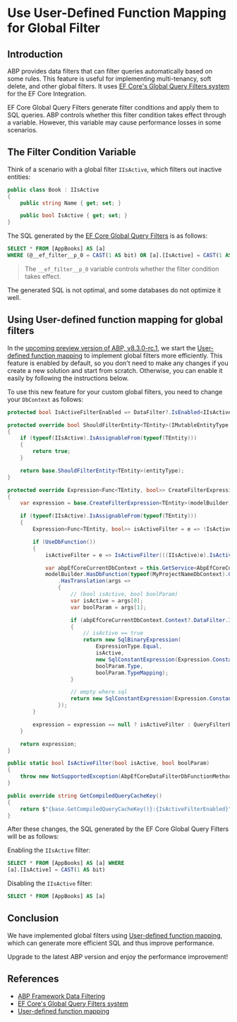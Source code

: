 # Use User-Defined Function Mapping for Global Filter

## Introduction

ABP provides data filters that can filter queries automatically based on some rules. This feature is useful for implementing multi-tenancy, soft delete, and other global filters. It uses [EF Core's Global Query Filters system](https://learn.microsoft.com/en-us/ef/core/querying/filters) for the EF Core Integration. 

EF Core Global Query Filters generate filter conditions and apply them to SQL queries. ABP controls whether this filter condition takes effect through a variable. However, this variable may cause performance losses in some scenarios.

## The Filter Condition Variable

Think of a scenario with a global filter `IIsActive`, which filters out inactive entities:

```csharp
public class Book : IIsActive
{
    public string Name { get; set; }

    public bool IsActive { get; set; } 
}
```

The SQL generated by the [EF Core Global Query Filters](https://learn.microsoft.com/en-us/ef/core/querying/filters) is as follows: 

```SQL
SELECT * FROM [AppBooks] AS [a]
WHERE (@__ef_filter__p_0 = CAST(1 AS bit) OR [a].[IsActive] = CAST(1 AS bit))
```

> The `__ef_filter__p_0` variable controls whether the filter condition takes effect. 

The generated SQL is not optimal, and some databases do not optimize it well.

## Using User-defined function mapping for global filters

In the [upcoming preview version of ABP, v8.3.0-rc.1](https://github.com/abpframework/abp/pull/20065), we start the [User-defined function mapping](https://learn.microsoft.com/en-us/ef/core/querying/user-defined-function-mapping) to implement global filters more efficiently. This feature is enabled by default, so you don't need to make any changes if you create a new solution and start from scratch. Otherwise, you can enable it easily by following the instructions below.

To use this new feature for your custom global filters, you need to change your `DbContext` as follows:

````csharp
protected bool IsActiveFilterEnabled => DataFilter?.IsEnabled<IIsActive>() ?? false;

protected override bool ShouldFilterEntity<TEntity>(IMutableEntityType entityType)
{
    if (typeof(IIsActive).IsAssignableFrom(typeof(TEntity)))
    {
        return true;
    }

    return base.ShouldFilterEntity<TEntity>(entityType);
}

protected override Expression<Func<TEntity, bool>> CreateFilterExpression<TEntity>(ModelBuilder modelBuilder)
{
    var expression = base.CreateFilterExpression<TEntity>(modelBuilder);

    if (typeof(IIsActive).IsAssignableFrom(typeof(TEntity)))
    {
        Expression<Func<TEntity, bool>> isActiveFilter = e => !IsActiveFilterEnabled || EF.Property<bool>(e, "IsActive");

        if (UseDbFunction())
        {
            isActiveFilter = e => IsActiveFilter(((IIsActive)e).IsActive, true);

            var abpEfCoreCurrentDbContext = this.GetService<AbpEfCoreCurrentDbContext>();
            modelBuilder.HasDbFunction(typeof(MyProjectNameDbContext).GetMethod(nameof(IsActiveFilter))!)
                .HasTranslation(args =>
                {
                    // (bool isActive, bool boolParam)
                    var isActive = args[0];
                    var boolParam = args[1];

                    if (abpEfCoreCurrentDbContext.Context?.DataFilter.IsEnabled<IIsActive>() == true)
                    {
                        // isActive == true
                        return new SqlBinaryExpression(
                            ExpressionType.Equal,
                            isActive,
                            new SqlConstantExpression(Expression.Constant(true), boolParam.TypeMapping),
                            boolParam.Type,
                            boolParam.TypeMapping);
                    }

                    // empty where sql
                    return new SqlConstantExpression(Expression.Constant(true), boolParam.TypeMapping);
                });
        }

        expression = expression == null ? isActiveFilter : QueryFilterExpressionHelper.CombineExpressions(expression, isActiveFilter);
    }

    return expression;
}

public static bool IsActiveFilter(bool isActive, bool boolParam)
{
    throw new NotSupportedException(AbpEfCoreDataFilterDbFunctionMethods.NotSupportedExceptionMessage);
}

public override string GetCompiledQueryCacheKey()
{
    return $"{base.GetCompiledQueryCacheKey()}:{IsActiveFilterEnabled}";
}
````

After these changes, the SQL generated by the EF Core Global Query Filters will be as follows:

Enabling the `IIsActive` filter:

```SQL
SELECT * FROM [AppBooks] AS [a] WHERE 
[a].[IsActive] = CAST(1 AS bit)
```

Disabling the `IIsActive` filter:

```SQL
SELECT * FROM [AppBooks] AS [a]
```

## Conclusion

We have implemented global filters using [User-defined function mapping](https://learn.microsoft.com/en-us/ef/core/querying/user-defined-function-mapping), which can generate more efficient SQL and thus improve performance. 

Upgrade to the latest ABP version and enjoy the performance improvement!

## References

- [ABP Framework Data Filtering](https://docs.abp.io/en/abp/latest/Data-Filtering)
- [EF Core's Global Query Filters system](https://learn.microsoft.com/en-us/ef/core/querying/filters)
- [User-defined function mapping](https://learn.microsoft.com/en-us/ef/core/querying/user-defined-function-mapping)
